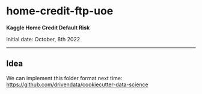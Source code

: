 # home-credit-ftp-uoe

**Kaggle Home Credit Default Risk**

Initial date: October, 8th 2022

---


## Idea
We can implement this folder format next time: https://github.com/drivendata/cookiecutter-data-science